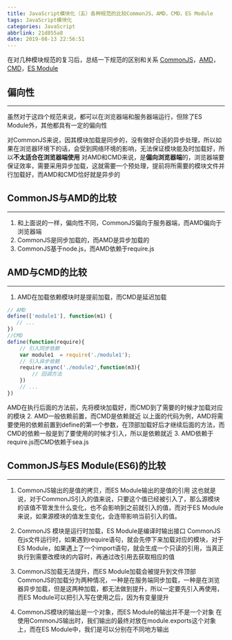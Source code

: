 ```yaml
---
title: JavaScript模块化（五）各种规范的比较CommonJS，AMD，CMD，ES Module
tags: JavaScript模块化
categories: JavaScript
abbrlink: 21d855a8
date: 2019-08-13 22:56:51
---
```

在对几种模块规范的复习后，总结一下规范的区别和关系
[CommonJS](https://blog.csdn.net/zemprogram/article/details/99419899)，[AMD](https://blog.csdn.net/zemprogram/article/details/99447144)，[CMD](https://blog.csdn.net/zemprogram/article/details/99461061)，[ES Module](https://blog.csdn.net/zemprogram/article/details/99248109)
## 偏向性
---
虽然对于这四个规范来说，都可以在浏览器端和服务器端运行，但除了ES Module外，其他都具有一定的偏向性
<!-- more -->
对CommonJS来说，因其模块加载是同步的，没有做好合适的异步处理，所以如果在浏览器环境下的话，会受到网络环境的影响，无法保证模块能及时加载好，所以**不太适合在浏览器端使用**
对AMD和CMD来说，是**偏向浏览器端**的，浏览器端要保证效率，需要采用异步加载，这就需要一个预处理，提前将所需要的模块文件并行加载好，而AMD和CMD恰好就是异步的
## CommonJS与AMD的比较
---
1. 和上面说的一样，偏向性不同，CommonJS偏向于服务器端，而AMD偏向于浏览器端
2. CommonJS是同步加载的，而AMD是异步加载的
3. CommonJS基于node.js，而AMD依赖于require.js
## AMD与CMD的比较
---
1. AMD在加载依赖模块时是提前加载，而CMD是延迟加载
```javascript
// AMD
define(['module1'], function(m1) {
   // ...
})
//CMD
define(function(require){
    // 引入同步依赖
    var module1  = require('./module1');
    // 引入异步依赖
    require.async('./module2',function(m3){
        // 回调方法
    })
    // ...
})
```
AMD在执行后面的方法前，先将模块加载好，而CMD到了需要的时候才加载对应的模块
2. AMD一般依赖前置，而CMD是依赖就近
以上面的代码为例，AMD将需要使用的依赖前置到define的第一个参数，在顶部加载好后才继续后面的方法，而CMD的依赖一般是到了要使用的时候才引入，所以是依赖就近
3. AMD依赖于require.js而CMD依赖于sea.js
## CommonJS与ES Module(ES6)的比较
---
1. CommonJS输出的是值的拷贝，而ES Module输出的是值的引用
这也就是说，对于CommonJS引入的值来说，只要这个值已经被引入了，那么源模块的该值不管发生什么变化，也不会影响到之前就引入的值，而对于ES Module来说，如果源模块的值发生变化，会连带影响当前引入的值。

2. CommonJS 模块是运行时加载，ES Module是编译时输出接口
CommonJS在js文件运行时，如果遇到require语句，就会先停下来加载对应的模块，对于ES Module，如果遇上了一个import语句，就会生成一个只读的引用，当真正执行到需要改模块的内容时，再通过改引用去获取相应的值

3. CommonJS加载无法提升，而ES Module加载会被提升到文件顶部
CommonJS的加载分为两种情况，一种是在服务端同步加载，一种是在浏览器异步加载，但是这两种加载，都无法做到提升，所以一定要先引入再使用，而ES Module可以把引入写在使用之后，因为有变量提升

4. CommonJS模块的输出是一个对象，而ES Module的输出并不是一个对象
在使用CommonJS输出时，我们输出的最终对放在module.exports这个对象上，而在ES Module中，我们是可以分别在不同地方输出